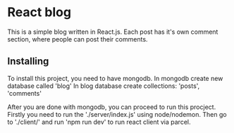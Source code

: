 # React blog
This is a simple blog written in React.js.
Each post has it's own comment section, where people can post their comments.

## Installing
To install this project, you need to have mongodb.
In mongodb create new database called 'blog'
In blog database create collections: 'posts', 'comments'

After you are done with mongodb, you can proceed to run this procject.
Firstly you need to run the './server/index.js' using node/nodemon.
Then go to './client/' and run 'npm run dev' to run react client via parcel.